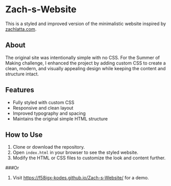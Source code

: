# Zach-s-Website

This is a styled and improved version of the minimalistic website inspired by [zachlatta.com](https://zachlatta.com).

## About

The original site was intentionally simple with no CSS. For the Summer of Making challenge, I enhanced the project by adding custom CSS to create a clean, modern, and visually appealing design while keeping the content and structure intact.

## Features

* Fully styled with custom CSS
* Responsive and clean layout
* Improved typography and spacing
* Maintains the original simple HTML structure

## How to Use

1. Clone or download the repository.
2. Open `index.html` in your browser to see the styled website.
3. Modify the HTML or CSS files to customize the look and content further.

###Or

1. Visit https://f58igx-kodes.github.io/Zach-s-Website/ for a demo.
